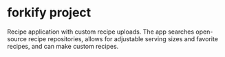 # forkify project

Recipe application with custom recipe uploads. The app searches open-source recipe repositories, allows for adjustable serving sizes and favorite recipes, and can make custom recipes.
